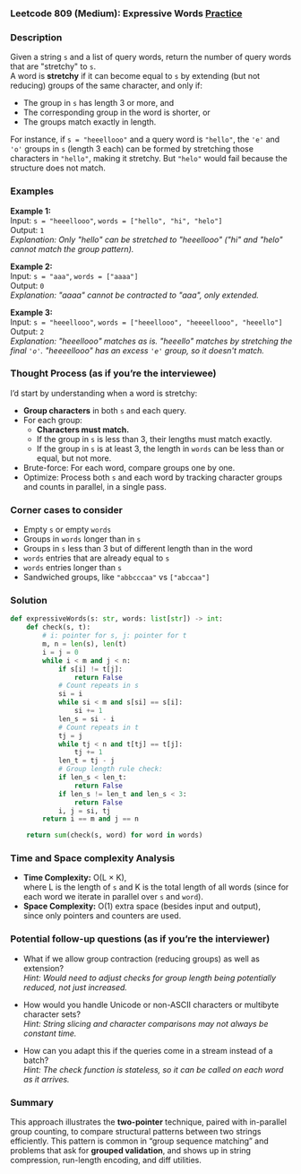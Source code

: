 ### Leetcode 809 (Medium): Expressive Words [Practice](https://leetcode.com/problems/expressive-words)

### Description  
Given a string `s` and a list of query words, return the number of query words that are "stretchy" to `s`.  
A word is **stretchy** if it can become equal to `s` by extending (but not reducing) groups of the same character, and only if:
- The group in `s` has length 3 or more, and
- The corresponding group in the word is shorter, or
- The groups match exactly in length.

For instance, if `s = "heeellooo"` and a query word is `"hello"`, the `'e'` and `'o'` groups in `s` (length 3 each) can be formed by stretching those characters in `"hello"`, making it stretchy. But `"helo"` would fail because the structure does not match.

### Examples  

**Example 1:**  
Input: `s = "heeellooo"`, `words = ["hello", "hi", "helo"]`  
Output: `1`  
*Explanation: Only "hello" can be stretched to "heeellooo" ("hi" and "helo" cannot match the group pattern).*

**Example 2:**  
Input: `s = "aaa"`, `words = ["aaaa"]`  
Output: `0`  
*Explanation: "aaaa" cannot be contracted to "aaa", only extended.*

**Example 3:**  
Input: `s = "heeellooo"`, `words = ["heeellooo", "heeeellooo", "heeello"]`  
Output: `2`  
*Explanation: "heeellooo" matches as is. "heeello" matches by stretching the final `'o'`. "heeeellooo" has an excess `'e'` group, so it doesn't match.*

### Thought Process (as if you’re the interviewee)  
I’d start by understanding when a word is stretchy:
- **Group characters** in both `s` and each query.
- For each group:
  - **Characters must match.**
  - If the group in `s` is less than 3, their lengths must match exactly.
  - If the group in `s` is at least 3, the length in `words` can be less than or equal, but not more.
- Brute-force: For each word, compare groups one by one.
- Optimize: Process both `s` and each word by tracking character groups and counts in parallel, in a single pass.

### Corner cases to consider  
- Empty `s` or empty `words`
- Groups in `words` longer than in `s`
- Groups in `s` less than 3 but of different length than in the word
- `words` entries that are already equal to `s`
- `words` entries longer than `s`
- Sandwiched groups, like `"abbcccaa"` vs `["abccaa"]`

### Solution

```python
def expressiveWords(s: str, words: list[str]) -> int:
    def check(s, t):
        # i: pointer for s, j: pointer for t
        m, n = len(s), len(t)
        i = j = 0
        while i < m and j < n:
            if s[i] != t[j]:
                return False
            # Count repeats in s
            si = i
            while si < m and s[si] == s[i]:
                si += 1
            len_s = si - i
            # Count repeats in t
            tj = j
            while tj < n and t[tj] == t[j]:
                tj += 1
            len_t = tj - j
            # Group length rule check:
            if len_s < len_t:
                return False
            if len_s != len_t and len_s < 3:
                return False
            i, j = si, tj
        return i == m and j == n

    return sum(check(s, word) for word in words)
```

### Time and Space complexity Analysis  

- **Time Complexity:** O(L × K),  
  where L is the length of `s` and K is the total length of all words (since for each word we iterate in parallel over `s` and `word`).
- **Space Complexity:** O(1) extra space (besides input and output),  
  since only pointers and counters are used.

### Potential follow-up questions (as if you’re the interviewer)  

- What if we allow group contraction (reducing groups) as well as extension?  
  *Hint: Would need to adjust checks for group length being potentially reduced, not just increased.*

- How would you handle Unicode or non-ASCII characters or multibyte character sets?  
  *Hint: String slicing and character comparisons may not always be constant time.*

- How can you adapt this if the queries come in a stream instead of a batch?  
  *Hint: The check function is stateless, so it can be called on each word as it arrives.*

### Summary
This approach illustrates the **two-pointer** technique, paired with in-parallel group counting, to compare structural patterns between two strings efficiently. This pattern is common in “group sequence matching” and problems that ask for **grouped validation**, and shows up in string compression, run-length encoding, and diff utilities.